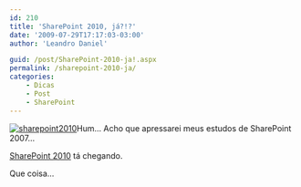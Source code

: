 ```yaml
---
id: 210
title: 'SharePoint 2010, já?!?'
date: '2009-07-29T17:17:03-03:00'
author: 'Leandro Daniel'

guid: /post/SharePoint-2010-ja!.aspx
permalink: /sharepoint-2010-ja/
categories:
    - Dicas
    - Post
    - SharePoint
---
```


[![sharepoint2010](http://leandrodaniel.com/pics/WindowsLiveWriter/SharePoint2010j/30F676AD/sharepoint2010_thumb.png "sharepoint2010")](http://leandrodaniel.com/pics/WindowsLiveWriter/SharePoint2010j/15BE1DAC/sharepoint2010.png)Hum… Acho que apressarei meus estudos de SharePoint 2007…

[SharePoint 2010](http://sharepoint.microsoft.com/2010/Sneak_Peek/Pages/default "http://sharepoint.microsoft.com/2010/Sneak_Peek/Pages/default") tá chegando.

Que coisa…